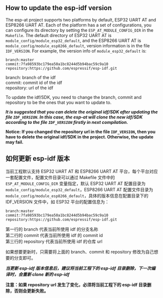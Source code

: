 ## How to update the esp-idf version

The esp-at project supports two platforms by default, ESP32 UART AT and ESP8266 UART AT. Each of the platform has a set of configurations, you can configure its directory by setting the `ESP_AT_MODULE_CONFIG_DIR` in the `Makefile`. The default directory of ESP32 UART AT is 
```module_config/module_esp32_default```, and the ESP8266 UART AT is  ```module_config/module_esp8266_default```, version information is in the file `IDF_VERSION`. For example, the version info of `module_esp32_default` is:

```
branch:master
commit:7fa98593bc179ea50a1bc8244d5b94bac59c9a10
repository:https://github.com/espressif/esp-idf.git
```

branch: branch of the idf  
commit: commit id of the idf  
repository: url of the idf  
 
To update the idf/SDK, you need to change the branch, commit and repository  to be the ones that you want to update to.


***It is suggested that you can delete the original idf/SDK after updating the file `IDF_VERSION`. In this case, the esp-at will clone the new idf/SDK according to the file `IDF_VERSION` firstly in next compilation.***  

**Notice: If you changed the repository url in the file `IDF_VERSION`, then you have to delete the original idf/SDK in the project. Otherwise, the update may fail.**



## 如何更新 esp-idf 版本

当前工程默认支持 ESP32 UART AT 和 ESP8266 UART AT 平台，每个平台对应一套配置文件，配置文件目录可以通过 Makefile 文件中的 `ESP_AT_MODULE_CONFIG_DIR` 变量指定，默认 ESP32 UART AT 配置目录为
```module_config/module_esp32_default```，ESP8266 UART AT 配置文件目录为 ```module_config/module_esp8266_default```，具体的版本信息在配置目录下的 IDF_VERSION 文件中，如 ESP32 平台的配置信息为：

```
branch:master
commit:7fa98593bc179ea50a1bc8244d5b94bac59c9a10
repository:https://github.com/espressif/esp-idf.git
```

第一行的 branch 代表当前所使用 idf 的分支名称  
第二行的 commit 代表当前所使用 idf 的 commit id  
第三行的 repository 代表当前所使用 idf 的仓库 url  

如果想要更新时，只需要将上面的 branch、commit 和 repository 修改为自己想要的分支即可。

***当更新 esp-idf 版本信息后，建议将当前工程下的 esp-idf 目录删除，下一次编译时，会重新 clone 新的 esp-idf***  

**注意：如果 repository url 发生了变化，必须将当前工程下的 esp-idf 目录删除，否则会更新失败。**
